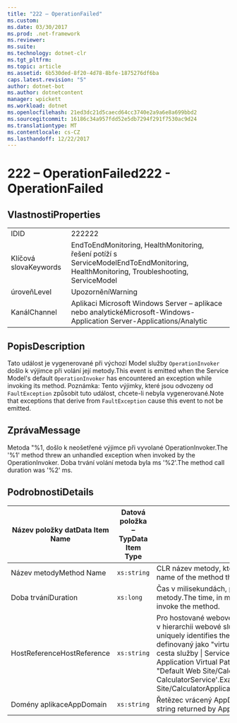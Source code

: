 ```yaml
---
title: "222 – OperationFailed"
ms.custom: 
ms.date: 03/30/2017
ms.prod: .net-framework
ms.reviewer: 
ms.suite: 
ms.technology: dotnet-clr
ms.tgt_pltfrm: 
ms.topic: article
ms.assetid: 6b530ded-8f20-4d78-8bfe-1875276df6ba
caps.latest.revision: "5"
author: dotnet-bot
ms.author: dotnetcontent
manager: wpickett
ms.workload: dotnet
ms.openlocfilehash: 21ed3dc21d5caecd64cc3740e2a9a6e8a699bbd2
ms.sourcegitcommit: 16186c34a957fdd52e5db7294f291f7530ac9d24
ms.translationtype: MT
ms.contentlocale: cs-CZ
ms.lasthandoff: 12/22/2017
---
```

# <a name="222---operationfailed"></a><span data-ttu-id="c7912-102">222 – OperationFailed</span><span class="sxs-lookup"><span data-stu-id="c7912-102">222 - OperationFailed</span></span>
## <a name="properties"></a><span data-ttu-id="c7912-103">Vlastnosti</span><span class="sxs-lookup"><span data-stu-id="c7912-103">Properties</span></span>  
  
|||  
|-|-|  
|<span data-ttu-id="c7912-104">ID</span><span class="sxs-lookup"><span data-stu-id="c7912-104">ID</span></span>|<span data-ttu-id="c7912-105">222</span><span class="sxs-lookup"><span data-stu-id="c7912-105">222</span></span>|  
|<span data-ttu-id="c7912-106">Klíčová slova</span><span class="sxs-lookup"><span data-stu-id="c7912-106">Keywords</span></span>|<span data-ttu-id="c7912-107">EndToEndMonitoring, HealthMonitoring, řešení potíží s ServiceModel</span><span class="sxs-lookup"><span data-stu-id="c7912-107">EndToEndMonitoring, HealthMonitoring, Troubleshooting, ServiceModel</span></span>|  
|<span data-ttu-id="c7912-108">úroveň</span><span class="sxs-lookup"><span data-stu-id="c7912-108">Level</span></span>|<span data-ttu-id="c7912-109">Upozornění</span><span class="sxs-lookup"><span data-stu-id="c7912-109">Warning</span></span>|  
|<span data-ttu-id="c7912-110">Kanál</span><span class="sxs-lookup"><span data-stu-id="c7912-110">Channel</span></span>|<span data-ttu-id="c7912-111">Aplikaci Microsoft Windows Server – aplikace nebo analytické</span><span class="sxs-lookup"><span data-stu-id="c7912-111">Microsoft-Windows-Application Server-Applications/Analytic</span></span>|  
  
## <a name="description"></a><span data-ttu-id="c7912-112">Popis</span><span class="sxs-lookup"><span data-stu-id="c7912-112">Description</span></span>  
 <span data-ttu-id="c7912-113">Tato událost je vygenerované při výchozí Model služby `OperationInvoker` došlo k výjimce při volání její metody.</span><span class="sxs-lookup"><span data-stu-id="c7912-113">This event is emitted when the Service Model's default `OperationInvoker` has encountered an exception while invoking its method.</span></span> <span data-ttu-id="c7912-114">Poznámka: Tento výjimky, které jsou odvozeny od `FaultException` způsobit tuto událost, chcete-li nebyla vygenerované.</span><span class="sxs-lookup"><span data-stu-id="c7912-114">Note that exceptions that derive from `FaultException` cause this event to not be emitted.</span></span>  
  
## <a name="message"></a><span data-ttu-id="c7912-115">Zpráva</span><span class="sxs-lookup"><span data-stu-id="c7912-115">Message</span></span>  
 <span data-ttu-id="c7912-116">Metoda "%1, došlo k neošetřené výjimce při vyvolané OperationInvoker.</span><span class="sxs-lookup"><span data-stu-id="c7912-116">The '%1' method threw an unhandled exception when invoked by the OperationInvoker.</span></span> <span data-ttu-id="c7912-117">Doba trvání volání metoda byla ms '%2'.</span><span class="sxs-lookup"><span data-stu-id="c7912-117">The method call duration was '%2' ms.</span></span>  
  
## <a name="details"></a><span data-ttu-id="c7912-118">Podrobnosti</span><span class="sxs-lookup"><span data-stu-id="c7912-118">Details</span></span>  
  
|<span data-ttu-id="c7912-119">Název položky dat</span><span class="sxs-lookup"><span data-stu-id="c7912-119">Data Item Name</span></span>|<span data-ttu-id="c7912-120">Datová položka – Typ</span><span class="sxs-lookup"><span data-stu-id="c7912-120">Data Item Type</span></span>|<span data-ttu-id="c7912-121">Popis</span><span class="sxs-lookup"><span data-stu-id="c7912-121">Description</span></span>|  
|--------------------|--------------------|-----------------|  
|<span data-ttu-id="c7912-122">Název metody</span><span class="sxs-lookup"><span data-stu-id="c7912-122">Method Name</span></span>|`xs:string`|<span data-ttu-id="c7912-123">CLR název metody, který byl vyvolán `OperationInvoker`.</span><span class="sxs-lookup"><span data-stu-id="c7912-123">The CLR name of the method that was invoked by the `OperationInvoker`.</span></span>|  
|<span data-ttu-id="c7912-124">Doba trvání</span><span class="sxs-lookup"><span data-stu-id="c7912-124">Duration</span></span>|`xs:long`|<span data-ttu-id="c7912-125">Čas v milisekundách, po které trvalo `OperationInvoker` k vyvolání metody.</span><span class="sxs-lookup"><span data-stu-id="c7912-125">The time, in milliseconds, that it took the `OperationInvoker` to invoke the method.</span></span>|  
|<span data-ttu-id="c7912-126">HostReference</span><span class="sxs-lookup"><span data-stu-id="c7912-126">HostReference</span></span>|`xs:string`|<span data-ttu-id="c7912-127">Pro hostované webové služby v tomto poli jednoznačně identifikuje v hierarchii webové služby.</span><span class="sxs-lookup"><span data-stu-id="c7912-127">For Web-hosted services, this field uniquely identifies the service in the Web hierarchy.</span></span> <span data-ttu-id="c7912-128">Formát je definovaný jako "virtuální cesta aplikace název webu &#124; Virtuální cesta služby &#124; ServiceName}.</span><span class="sxs-lookup"><span data-stu-id="c7912-128">Its format is defined as 'Web Site Name Application Virtual Path&#124;Service Virtual Path&#124;ServiceName'.</span></span> <span data-ttu-id="c7912-129">Příklad: "Default Web Site/CalculatorApplication &#124;/CalculatorService.svc &#124; CalculatorService'.</span><span class="sxs-lookup"><span data-stu-id="c7912-129">Example: 'Default Web Site/CalculatorApplication&#124;/CalculatorService.svc&#124;CalculatorService'.</span></span>|  
|<span data-ttu-id="c7912-130">Domény aplikace</span><span class="sxs-lookup"><span data-stu-id="c7912-130">AppDomain</span></span>|`xs:string`|<span data-ttu-id="c7912-131">Řetězec vrácený AppDomain.CurrentDomain.FriendlyName.</span><span class="sxs-lookup"><span data-stu-id="c7912-131">The string returned by AppDomain.CurrentDomain.FriendlyName.</span></span>|
